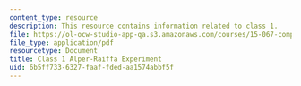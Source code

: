 ```yaml
---
content_type: resource
description: This resource contains information related to class 1.
file: https://ol-ocw-studio-app-qa.s3.amazonaws.com/courses/15-067-competitive-decision-making-and-negotiation-spring-2011/6b5ff7336327faaffdedaa1574abbf5f_MIT15_067S11_Cl1_Al-Ra_Ex.pdf
file_type: application/pdf
resourcetype: Document
title: Class 1 Alper-Raiffa Experiment
uid: 6b5ff733-6327-faaf-fded-aa1574abbf5f
---
```

